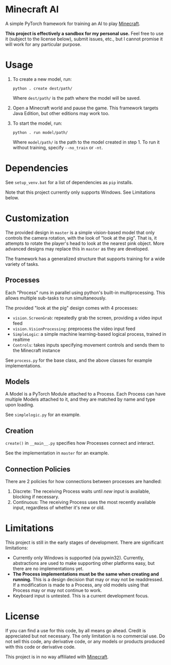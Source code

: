 # Minecraft AI
A simple PyTorch framework for training an AI to play [Minecraft](https://www.minecraft.net/en-us).

**This project is effectively a sandbox for my personal use.** Feel free to use it (subject to the license below), submit issues, etc., but I cannot promise it will work for any particular purpose.

# Usage

1. To create a new model, run:
   ```
   python . create dest/path/
   ```
   Where `dest/path/` is the path where the model will be saved.

2. Open a Minecraft world and pause the game. This framework targets Java Edition, but other editions may work too.

3. To start the model, run:
   ```
   python . run model/path/
   ```
   Where `model/path/` is the path to the model created in step 1. To run it without training, specify `--no_train` or `-nt`.
   
# Dependencies

See `setup_venv.bat` for a list of dependencies as `pip` installs.

Note that this project currently only supports Windows. See Limitations below.

# Customization

The provided design in `master` is a simple vision-based model that only controls the camera rotation, with the look of "look at the pig". That is, it attempts to rotate the player's head to look at the nearest pink object. More advanced designs may replace this in `master` as they are developed.

The framework has a generalized structure that supports training for a wide variety of tasks.

## Processes

Each "Process" runs in parallel using python's built-in multiprocessing. This allows multiple sub-tasks to run simultaneously.

The provided "look at the pig" design comes with 4 processes:
- `vision.ScreenGrab`: repeatedly grab the screen, providing a video input feed
- `vision.VisionProcessing`: preprocess the video input feed
- `SimpleLogic`: a simple machine learning-based logical process, trained in realtime
- `Controls`: takes inputs specifying movement controls and sends them to the Minecraft instance

See `process.py` for the base class, and the above classes for example implementations.

## Models

A Model is a PyTorch Module attached to a Process. Each Process can have multiple Models attached to it, and they are matched by name and type upon loading.

See `simplelogic.py` for an example.

## Creation

`create()` in `__main__.py` specifies how Processes connect and interact.

See the implementation in `master` for an example.

## Connection Policies

There are 2 policies for how connections between processes are handled:
1. Discrete: The receiving Process waits until *new* input is available, blocking if necessary.
2. Continuous: The receiving Process uses the most recently available input, regardless of whether it's new or old.

# Limitations

This project is still in the early stages of development. There are significant limitations:

- Currently only Windows is supported (via pywin32). Currently, abstractions are used to make supporting other platforms easy, but there are no implementations yet.
- **The Process implementations must be the same when creating and running.** This is a design decision that may or may not be readdressed. If a modification is made to a Process, any old models using that Process may or may not continue to work.
- Keyboard input is untested. This is a current development focus.

# License

If you can find a use for this code, by all means go ahead. Credit is appreciated but not necessary. The only limitation is no commercial use. Do not sell this code, any derivative code, or any models or products produced with this code or derivative code.

This project is in no way affiliated with [Minecraft](https://www.minecraft.net/en-us).

